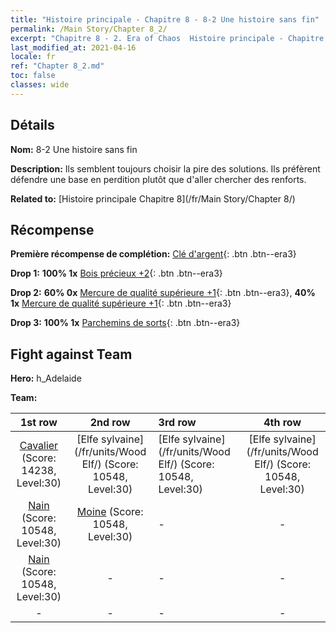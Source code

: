 ```yaml
---
title: "Histoire principale - Chapitre 8 - 8-2 Une histoire sans fin"
permalink: /Main Story/Chapter 8_2/
excerpt: "Chapitre 8 - 2. Era of Chaos  Histoire principale - Chapitre 8_2. 8-2 Une histoire sans fin"
last_modified_at: 2021-04-16
locale: fr
ref: "Chapter 8_2.md"
toc: false
classes: wide
---
```


## Détails

 **Nom:** 8-2 Une histoire sans fin

 **Description:** Ils semblent toujours choisir la pire des solutions. Ils préfèrent défendre une base en perdition plutôt que d'aller chercher des renforts.

 **Related to:** [Histoire principale Chapitre 8](/fr/Main Story/Chapter 8/)

## Récompense

 **Première récompense de complétion:** [Clé d'argent](/fr/Items/con_693/){: .btn .btn--era3}

 **Drop 1:** **100% 1x** [Bois précieux +2](/fr/Items/mat_27/){: .btn .btn--era3}

 **Drop 2:** **60% 0x** [Mercure de qualité supérieure +1](/fr/Items/mat_21/){: .btn .btn--era3}, **40% 1x** [Mercure de qualité supérieure +1](/fr/Items/mat_21/){: .btn .btn--era3}

 **Drop 3:** **100% 1x** [Parchemins de sorts](/fr/Items/con_694/){: .btn .btn--era3}


## Fight against Team
 **Hero:** h_Adelaide

 **Team:**


  | 1st row | 2nd row | 3rd row | 4th row |
  |:----:|:----:|:----|:----:|
  | [Cavalier](/fr/units/Cavalier/) (Score: 14238, Level:30)  | [Elfe sylvaine](/fr/units/Wood Elf/) (Score: 10548, Level:30)  | [Elfe sylvaine](/fr/units/Wood Elf/) (Score: 10548, Level:30)  | [Elfe sylvaine](/fr/units/Wood Elf/) (Score: 10548, Level:30)  |
  | [Nain](/fr/units/Dwarf/) (Score: 10548, Level:30)  | [Moine](/fr/units/Monk/) (Score: 10548, Level:30)  | - | - |
  | [Nain](/fr/units/Dwarf/) (Score: 10548, Level:30)  | - | - | - |
  | - | - | - | - |


